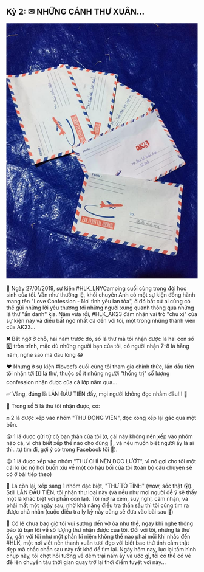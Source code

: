 ## Kỳ 2: ✉ NHỮNG CÁNH THƯ XUÂN...

![HLK_MyYouth 2](../../../../public/images/posts/2019/10-21-HLK_MyYouth-01/HLK2.jpg)

📆 Ngày 27/01/2019, sự kiện #HLK_LNYCamping cuối cùng trong đời học sinh của tôi. Vẫn như thường lệ, khối chuyên Anh có một sự kiện đồng hành mang tên "Love Confession - Nơi tình yêu lan tỏa", ở đó bất cứ ai cũng có thể gửi những lời yêu thương tới những người xung quanh thông qua những lá thư "ẩn danh" kia. Năm vừa rồi, #HLK_AK23 đảm nhận vai trò "chủ xị" của sự kiện này và điều bất ngờ nhất đã đến với tôi, một trong những thành viên của AK23...

❌ Bất ngờ ở chỗ, hai năm trước đó, số lá thư mà tôi nhận được là hai con số 0️⃣ tròn trĩnh, mặc dù những người bạn của tôi, có người nhận 7-8 lá hằng năm, nghe sao mà đau lòng 😂

❤️ Nhưng ở sự kiện #lovecfs cuối cùng tôi tham gia chính thức, lần đầu tiên tôi nhận tới 5️⃣ lá thư, thuộc số ít những người "thống trị" số lượng confession nhận được của cả lớp năm qua...

✅ Vâng, đúng là LẦN ĐẦU TIÊN đấy, mọi người không đọc nhầm đâu!!! 🤣

📝 Trong số 5 lá thư tôi nhận được, có:

🔛 2 lá được xếp vào nhóm "THƯ ĐỘNG VIÊN", đọc xong xếp lại gác qua một bên.

😗 1 lá được gửi từ cô bạn thân của tôi (ơ, cái này không nên xếp vào nhóm nào cả, vì chả biết xếp thế nào cho đúng 🤣, và nếu muốn biết người ấy là ai thì...tự tìm đi, gợi ý có trong Facebook tôi 🤣).

😐 1 lá được xếp vào nhóm "THƯ CHỈ NÊN ĐỌC LƯỚT", vì nó gợi cho tôi một cái kí ức nó hơi buồn xíu về một cô hậu bối của tôi (toàn bộ câu chuyện sẽ có ở bài tiếp theo)

🔎 Lá còn lại, xếp sang 1 nhóm đặc biệt, "THƯ TỎ TÌNH" (wow, sốc thật 😲). Still LẦN ĐẦU TIÊN, tôi nhận thư loại này (và nếu như mọi người để ý sẽ thấy một lá khác biệt với phần còn lại). Tôi mở ra xem, suy nghĩ, cảm nhận, và phải mất một ngày sau, nhờ khả năng điều tra thần sầu thì tôi cũng tìm ra được chủ nhân (cuộc điều tra ly kỳ này cũng sẽ đưa vào bài sau 🤣)

🎁 Có lẽ chưa bao giờ tôi vui sướng đến vỡ òa như thế, ngay khi nghe thông báo từ bạn tôi về số lượng thư nhận được của tôi. Đối với tôi, những lá thư ấy, gắn với tôi như một phần kỉ niệm không thể nào phai mỗi khi nhắc đến #HLK, một nơi viết nên thanh xuân tươi đẹp với biết bao thứ tình cảm thật đẹp mà chắc chắn sau này rất khó để tìm lại. Ngày hôm nay, lục lại tấm hình chụp này, tôi chợt hồi tưởng về đêm trại năm ấy và ước gì, tôi có thể có vé để lên chuyến tàu thời gian quay trở lại thời điểm tuyệt vời này...
